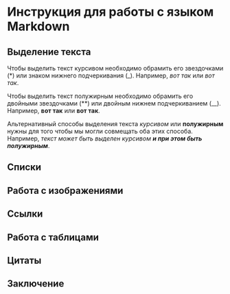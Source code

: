 # Инструкция для работы с языком Markdown

## Выделение текста 

Чтобы выделить текст курсивом необходимо обрамить его звездочками (*) или знаком нижнего подчеркивания (_). Например, *вот так* или _вот так_. 

Чтобы выделить текст полужирным необходимо обрамить его двойными звездочками (**) или двойным нижнем подчеркиванием (__). Например, **вот так** или __вот так__.

Альтернативный способы выделения текста *курсивом* или **полужирным** нужны для того чтобы мы могли совмещать оба этих способа. Например, _текст может быть выделен курсивом **и при этом быть полужирным**_.

## Списки

## Работа с изображениями

## Ссылки

## Работа с таблицами

## Цитаты 

## Заключение 